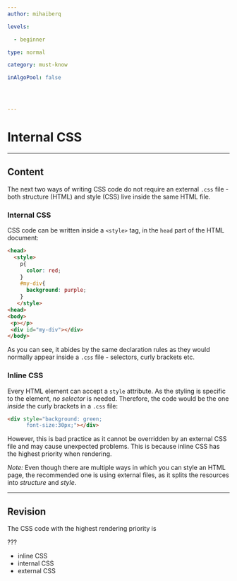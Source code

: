 ```yaml
---
author: mihaiberq

levels:

  - beginner

type: normal

category: must-know

inAlgoPool: false




---
```


# Internal CSS

---
## Content

The next two ways of writing CSS code do not require an external `.css` file - both structure (HTML) and style (CSS) live inside the same HTML file.

### Internal CSS

CSS code can be written inside a `<style>` tag, in the `head` part of the HTML document:
```html
<head>
  <style>
    p{
      color: red;
    }
    #my-div{
      background: purple;
    }
   </style>
<head>
<body>
 <p></p>
 <div id="my-div"></div>
</body>
```
As you can see, it abides by the same declaration rules as they would normally appear inside a `.css` file - selectors, curly brackets etc.

### Inline CSS

Every HTML element can accept a `style` attribute. As the styling is specific to the element, *no selector* is needed. Therefore, the code would be the one *inside* the curly brackets in a `.css` file:
```html
<div style="background: green;
      font-size:30px;"></div>
```
However, this is bad practice as it cannot be overridden by an external CSS file and may cause unexpected problems. This is because inline CSS has the highest priority when rendering.

*Note:* Even though there are multiple ways in which you can style an HTML page, the recommended one is using external files, as it splits the resources into *structure* and *style*.

---
## Revision

The CSS code with the highest rendering priority is

???


* inline CSS
* internal CSS
* external CSS

